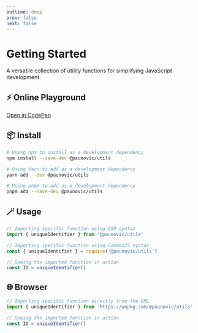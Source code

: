```yaml
---
outline: deep
prev: false
next: false
---
```


# Getting Started

A versatile collection of utility functions for simplifying JavaScript development.

## ⚡️ Online Playground

[Open in CodePen](https://codepen.io/milospaunovic/pen/oNRpBoz?editors=0012)

## 📦 Install

```bash
# Using npm to install as a development dependency
npm install --save-dev @paunovic/utils

# Using Yarn to add as a development dependency
yarn add --dev @paunovic/utils

# Using pnpm to add as a development dependency
pnpm add --save-dev @paunovic/utils
```

## 🪄 Usage

```ts
// Importing specific function using ESM syntax
import { uniqueIdentifier } from '@paunovic/utils'

// Importing specific function using CommonJS syntax
const { uniqueIdentifier } = require('@paunovic/utils')

// Seeing the imported function in action
const ID = uniqueIdentifier()
```

## 🌐 Browser

```ts
// Importing specific function directly from the URL
import { uniqueIdentifier } from 'https://unpkg.com/@paunovic/utils'

// Seeing the imported function in action
const ID = uniqueIdentifier()
```
